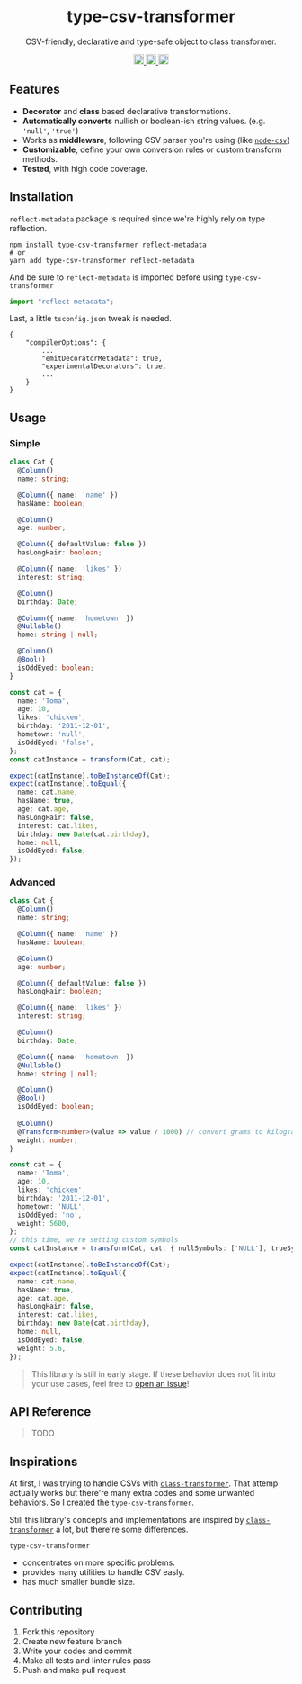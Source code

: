 <h1 align="center">type-csv-transformer</h1>

<p align="center">
CSV-friendly, declarative and type-safe object to class transformer.
</p>

<p align="center">
  <a href="https://github.com/seocochan/type-csv-transformer/actions/workflows/continuous-integration-workflow.yml?query=branch:main">
    <img src="https://img.shields.io/github/workflow/status/seocochan/type-csv-transformer/CI/main.svg?style=flat-square" alt="build status" height="18">
  </a>
  <a href="https://codecov.io/gh/seocochan/type-csv-transformer?branch=main">
    <img src="https://img.shields.io/codecov/c/gh/seocochan/type-csv-transformer.svg?style=flat-square" alt="codecov" height="18">
  </a>
  <a href="https://www.npmjs.com/package/type-csv-transformer">
    <img src="https://img.shields.io/npm/v/type-csv-transformer.svg?style=flat-square" alt="npm version" height="18">
  </a>
</p>

## Features

- **Decorator** and **class** based declarative transformations.
- **Automatically converts** nullish or boolean-ish string values. (e.g. `'null'`, `'true'`)
- Works as **middleware**, following CSV parser you're using (like [`node-csv`](https://csv.js.org/))
- **Customizable**, define your own conversion rules or custom transform methods.
- **Tested**, with high code coverage.

## Installation

`reflect-metadata` package is required since we're highly rely on type reflection.

```
npm install type-csv-transformer reflect-metadata
# or
yarn add type-csv-transformer reflect-metadata
```

And be sure to `reflect-metadata` is imported before using `type-csv-transformer`

```typescript
import "reflect-metadata";
```

Last, a little `tsconfig.json` tweak is needed.

```
{
    "compilerOptions": {
        ...
        "emitDecoratorMetadata": true,
        "experimentalDecorators": true,
        ...
    }
}
```

## Usage

### Simple

```typescript
class Cat {
  @Column()
  name: string;

  @Column({ name: 'name' })
  hasName: boolean;

  @Column()
  age: number;

  @Column({ defaultValue: false })
  hasLongHair: boolean;

  @Column({ name: 'likes' })
  interest: string;

  @Column()
  birthday: Date;

  @Column({ name: 'hometown' })
  @Nullable()
  home: string | null;

  @Column()
  @Bool()
  isOddEyed: boolean;
}

const cat = {
  name: 'Toma',
  age: 10,
  likes: 'chicken',
  birthday: '2011-12-01',
  hometown: 'null',
  isOddEyed: 'false',
};
const catInstance = transform(Cat, cat);

expect(catInstance).toBeInstanceOf(Cat);
expect(catInstance).toEqual({
  name: cat.name,
  hasName: true,
  age: cat.age,
  hasLongHair: false,
  interest: cat.likes,
  birthday: new Date(cat.birthday),
  home: null,
  isOddEyed: false,
});
```

### Advanced

```typescript
class Cat {
  @Column()
  name: string;

  @Column({ name: 'name' })
  hasName: boolean;

  @Column()
  age: number;

  @Column({ defaultValue: false })
  hasLongHair: boolean;

  @Column({ name: 'likes' })
  interest: string;

  @Column()
  birthday: Date;

  @Column({ name: 'hometown' })
  @Nullable()
  home: string | null;

  @Column()
  @Bool()
  isOddEyed: boolean;
  
  @Column()
  @Transform<number>(value => value / 1000) // convert grams to kilograms
  weight: number;
}

const cat = {
  name: 'Toma',
  age: 10,
  likes: 'chicken',   
  birthday: '2011-12-01',
  hometown: 'NULL',
  isOddEyed: 'no',
  weight: 5600,
};
// this time, we're setting custom symbols
const catInstance = transform(Cat, cat, { nullSymbols: ['NULL'], trueSymbols: ['yes'], falseSymbols: ['no'] });

expect(catInstance).toBeInstanceOf(Cat);
expect(catInstance).toEqual({
  name: cat.name,
  hasName: true,
  age: cat.age,
  hasLongHair: false,
  interest: cat.likes,
  birthday: new Date(cat.birthday),
  home: null,
  isOddEyed: false,
  weight: 5.6,
});
```

> This library is still in early stage. If these behavior does not fit into your use cases, feel free to [open an issue](https://github.com/seocochan/type-csv-transformer/issues/new)!

## API Reference

> TODO

## Inspirations

At first, I was trying to handle CSVs with [`class-transformer`](https://github.com/typestack/class-transformer). That attemp actually works but there're many extra codes and some unwanted behaviors. So I created the `type-csv-transformer`.

Still this library's concepts and implementations are inspired by [`class-transformer`](https://github.com/typestack/class-transformer) a lot, but there're some differences.

`type-csv-transformer`

- concentrates on more specific problems.
- provides many utilities to handle CSV easly.
- has much smaller bundle size.

## Contributing

1. Fork this repository
1. Create new feature branch
1. Write your codes and commit
1. Make all tests and linter rules pass
1. Push and make pull request
